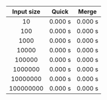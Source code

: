 | Input size | Quick   | Merge   |
|:----------:|:-------:|:-------:|
| 10         | 0.000 s | 0.000 s |
| 100        | 0.000 s | 0.000 s |
| 1000       | 0.000 s | 0.000 s |
| 10000      | 0.000 s | 0.000 s |
| 100000     | 0.000 s | 0.000 s |
| 1000000    | 0.000 s | 0.000 s |
| 10000000   | 0.000 s | 0.000 s |
| 100000000  | 0.000 s | 0.000 s |